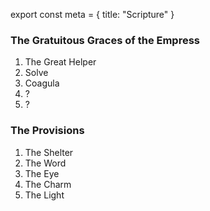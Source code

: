 export const meta = {
title: "Scripture"
}

### The Gratuitous Graces of the Empress

1. The Great Helper
2. Solve
3. Coagula
4. ?
5. ?

### The Provisions

1. The Shelter
2. The Word
3. The Eye
4. The Charm
5. The Light
